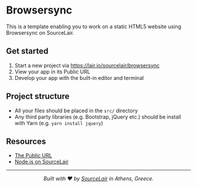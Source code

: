 # Browsersync

This is a template enabling you to work on a static HTML5 website using Browsersync on SourceLair.

## Get started

1. Start a new project via https://lair.io/sourcelair/browsersync
2. View your app in its Public URL
3. Develop your app with the built-in editor and terminal

## Project structure

- All your files should be placed in the `src/` directory
- Any third party libraries (e.g. Bootstrap, jQuery etc.) should be install with Yarn (e.g. `yarn install jquery`)

## Resources

- [The Public URL](https://help.sourcelair.com/projects/the-public-url/)
- [Node.js on SourceLair](https://help.sourcelair.com/stacks/node/)

---


<p align="center">
  <i>Built with ❤️ by <a href="https://www.sourcelair.com">SourceLair</a> in Athens, Greece.</i>
</p>